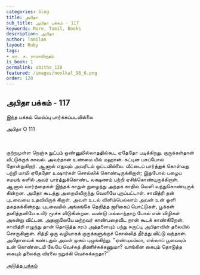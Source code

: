 ```yaml
---
categories: blog
title: அபிதா
sub_title: அபிதா பக்கம் - 117
keywords: More, Tamil, Books
description: அபிதா
author: Tamilan
layout: Ruby
tags:
- லா. ச. ராமாமிருதம்
is_book: 1
permalink: abitha_120
featured: /images/noolkal_96_6.png
order: 120
---
```

## அபிதா பக்கம் - 117

இந்த பக்கம் மெய்ப்பு பார்க்கப்படவில்லை

அபிதா O 111

﻿

குற்றமுள்ள நெஞ்சு நுட்பம் ஒண்னுமில்லாததில்கூட ஏதேதோ படிக்கிறது. குருக்கள்தான் வீட்டுக்குக் காவல். அவர்தான் உண்மை யில் மஹான். கட்டின பசுப்போல் தோன்றுகிறார். ஆனால் எதுவும் அவரிடம் ஒட்டவில்லை. வீட்டைப் பார்த்துக் கொள்வது பற்றி மாமி ஏதேதோ உஷார்கள் சொல்லிக் கொண்டிருக்கிறாள்; இதுபோல் பழைய சமயங் களில் அவர் பார்த்துக்கொண்ட லக்ஷணம் பற்றி ஏசிக்கொண்டிருக்கிறாள். ஆனால் வார்த்தைகள் இந்தக் காதுள் நுழைந்து அந்தக் காதில் வெளி வந்துகொண்டிருக் கின்றன. அபிதா கூடத்து அறையிலிருந்து வெளியே புறப்பட்டாள். சாவித்ரி தன் புடவையை உதவியிருக் கிறாள். அவள் உடல் விளிம்பெல்லாம் அவன் உன் ஒளி தகதகக்கின்றது. புடவையில் அங்கங்கே தெறித்த ஜரிகைப் பொட்டுகள், பூக்கள் தனித்தனியே உயிர் மூச்சு விடுகின்றன. வண்டு மல்லாந்தாற் போல் என் விழிகள் அகன்று விட்டன. அதனாலேயே மற்றவர் காண்பதைவிட நான் கூடக் காண்கிறேன். சாவித்ரி எழுந்து தான் தொடுத்த சரம் அத்தனையும் பந்து சுருட்டி அபிதாவின் தலையில் சொருகினாள். சித்தி ஒரு வழியாகக் குருக்களுக்குச் சொல்லித் தீர்த்து விட்டு வந்தாள். அபிதாவைக் கண்டதும் அவள் முகம் புழுங்கிற்று. "ஏண்டியம்மா, எல்லாப் பூவையும் உன் கொண்டையி லேயே வெச்சுத் திணிச்சுக்கணுமா? வாங்கின கையும் தொடுத்த கையும் தலைக்கு விரலை நறுக்கி வெச்சுக்கறதா?’’

[அடுத்த பக்கம்](abitha_121)